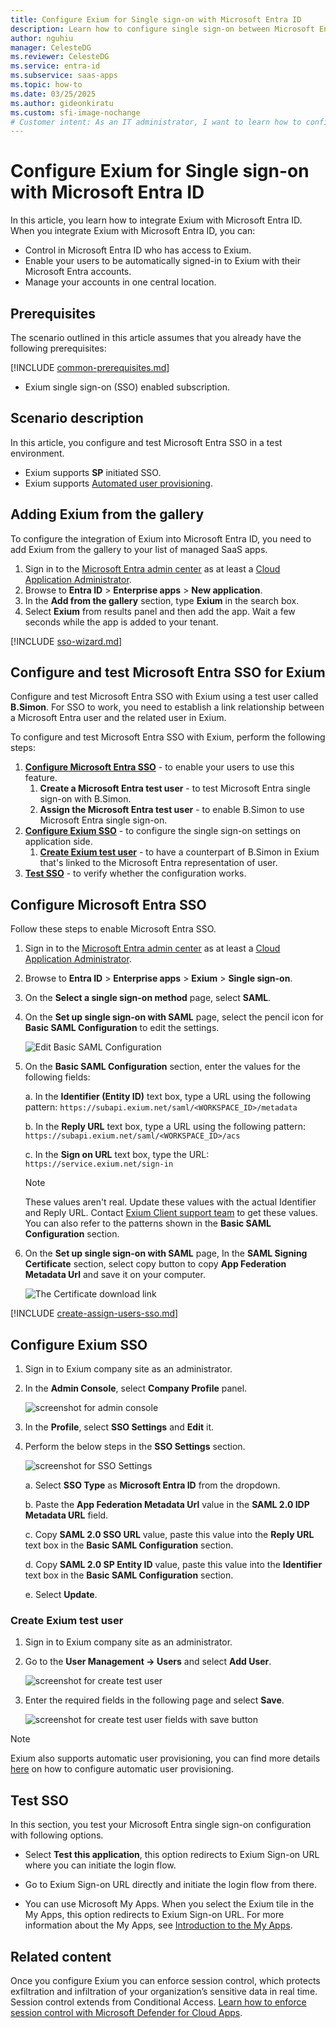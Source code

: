 ```yaml
---
title: Configure Exium for Single sign-on with Microsoft Entra ID
description: Learn how to configure single sign-on between Microsoft Entra ID and Exium.
author: nguhiu
manager: CelesteDG
ms.reviewer: CelesteDG
ms.service: entra-id
ms.subservice: saas-apps
ms.topic: how-to
ms.date: 03/25/2025
ms.author: gideonkiratu
ms.custom: sfi-image-nochange
# Customer intent: As an IT administrator, I want to learn how to configure single sign-on between Microsoft Entra ID and Exium so that I can control who has access to Exium, enable automatic sign-in with Microsoft Entra accounts, and manage my accounts in one central location.
---
```


# Configure Exium for Single sign-on with Microsoft Entra ID

In this article,  you learn how to integrate Exium with Microsoft Entra ID. When you integrate Exium with Microsoft Entra ID, you can:

* Control in Microsoft Entra ID who has access to Exium.
* Enable your users to be automatically signed-in to Exium with their Microsoft Entra accounts.
* Manage your accounts in one central location.

## Prerequisites

The scenario outlined in this article assumes that you already have the following prerequisites:

[!INCLUDE [common-prerequisites.md](~/identity/saas-apps/includes/common-prerequisites.md)]
* Exium single sign-on (SSO) enabled subscription.

## Scenario description

In this article,  you configure and test Microsoft Entra SSO in a test environment.

* Exium supports **SP** initiated SSO.
* Exium supports [Automated user provisioning](exium-provisioning-tutorial.md).

## Adding Exium from the gallery

To configure the integration of Exium into Microsoft Entra ID, you need to add Exium from the gallery to your list of managed SaaS apps.

1. Sign in to the [Microsoft Entra admin center](https://entra.microsoft.com) as at least a [Cloud Application Administrator](~/identity/role-based-access-control/permissions-reference.md#cloud-application-administrator).
1. Browse to **Entra ID** > **Enterprise apps** > **New application**.
1. In the **Add from the gallery** section, type **Exium** in the search box.
1. Select **Exium** from results panel and then add the app. Wait a few seconds while the app is added to your tenant.

 [!INCLUDE [sso-wizard.md](~/identity/saas-apps/includes/sso-wizard.md)]


<a name='configure-and-test-azure-ad-sso-for-exium'></a>

## Configure and test Microsoft Entra SSO for Exium

Configure and test Microsoft Entra SSO with Exium using a test user called **B.Simon**. For SSO to work, you need to establish a link relationship between a Microsoft Entra user and the related user in Exium.

To configure and test Microsoft Entra SSO with Exium, perform the following steps:

1. **[Configure Microsoft Entra SSO](#configure-azure-ad-sso)** - to enable your users to use this feature.
    1. **Create a Microsoft Entra test user** - to test Microsoft Entra single sign-on with B.Simon.
    1. **Assign the Microsoft Entra test user** - to enable B.Simon to use Microsoft Entra single sign-on.
1. **[Configure Exium SSO](#configure-exium-sso)** - to configure the single sign-on settings on application side.
    1. **[Create Exium test user](#create-exium-test-user)** - to have a counterpart of B.Simon in Exium that's linked to the Microsoft Entra representation of user.
1. **[Test SSO](#test-sso)** - to verify whether the configuration works.

<a name='configure-azure-ad-sso'></a>

## Configure Microsoft Entra SSO

Follow these steps to enable Microsoft Entra SSO.

1. Sign in to the [Microsoft Entra admin center](https://entra.microsoft.com) as at least a [Cloud Application Administrator](~/identity/role-based-access-control/permissions-reference.md#cloud-application-administrator).
1. Browse to **Entra ID** > **Enterprise apps** > **Exium** > **Single sign-on**.
1. On the **Select a single sign-on method** page, select **SAML**.
1. On the **Set up single sign-on with SAML** page, select the pencil icon for **Basic SAML Configuration** to edit the settings.

   ![Edit Basic SAML Configuration](common/edit-urls.png)

1. On the **Basic SAML Configuration** section, enter the values for the following fields:

	a. In the **Identifier (Entity ID)** text box, type a URL using the following pattern:
    `https://subapi.exium.net/saml/<WORKSPACE_ID>/metadata`
    
    b.  In the **Reply URL** text box, type a URL using the following pattern:
    `https://subapi.exium.net/saml/<WORKSPACE_ID>/acs`

    c. In the **Sign on URL** text box, type the URL:
    `https://service.exium.net/sign-in`

	> [!NOTE]
	> These values aren't real. Update these values with the actual Identifier and Reply URL. Contact [Exium Client support team](mailto:support@exium.net) to get these values. You can also refer to the patterns shown in the **Basic SAML Configuration** section.

1. On the **Set up single sign-on with SAML** page, In the **SAML Signing Certificate** section, select copy button to copy **App Federation Metadata Url** and save it on your computer.

	![The Certificate download link](common/copy-metadataurl.png)

<a name='create-an-azure-ad-test-user'></a>

[!INCLUDE [create-assign-users-sso.md](~/identity/saas-apps/includes/create-assign-users-sso.md)]

## Configure Exium SSO

1. Sign in to Exium company site as an administrator.

1. In the **Admin Console**, select **Company Profile** panel.

    ![screenshot for admin console](./media/exium-tutorial/company-profile.png)

1. In the **Profile**, select **SSO Settings** and **Edit** it.

1. Perform the below steps in the **SSO Settings** section.

    ![screenshot for SSO Settings](./media/exium-tutorial/update.png)

    a. Select **SSO Type** as **Microsoft Entra ID** from the dropdown.

    b. Paste the **App Federation Metadata Url** value in the **SAML 2.0 IDP Metadata URL** field.

    c. Copy **SAML 2.0 SSO URL** value, paste this value into the **Reply URL** text box in the **Basic SAML Configuration** section.

    d. Copy **SAML 2.0 SP Entity ID** value, paste this value into the **Identifier** text box in the **Basic SAML Configuration** section.  

    e. Select **Update**.

### Create Exium test user

1. Sign in to Exium company site as an administrator.

1. Go to the **User Management -> Users** and select **Add User**.

    ![screenshot for create test user](./media/exium-tutorial/add-user.png)

1. Enter the required fields in the following page and select **Save**.

    ![screenshot for create test user fields with save button](./media/exium-tutorial/add-user-2.png)

> [!NOTE]
>Exium also supports automatic user provisioning, you can find more details [here](./exium-provisioning-tutorial.md) on how to configure automatic user provisioning.

## Test SSO 

In this section, you test your Microsoft Entra single sign-on configuration with following options. 

* Select **Test this application**, this option redirects to Exium Sign-on URL where you can initiate the login flow. 

* Go to Exium Sign-on URL directly and initiate the login flow from there.

* You can use Microsoft My Apps. When you select the Exium tile in the My Apps, this option redirects to Exium Sign-on URL. For more information about the My Apps, see [Introduction to the My Apps](https://support.microsoft.com/account-billing/sign-in-and-start-apps-from-the-my-apps-portal-2f3b1bae-0e5a-4a86-a33e-876fbd2a4510).


## Related content

Once you configure Exium you can enforce session control, which protects exfiltration and infiltration of your organization’s sensitive data in real time. Session control extends from Conditional Access. [Learn how to enforce session control with Microsoft Defender for Cloud Apps](/cloud-app-security/proxy-deployment-any-app).
